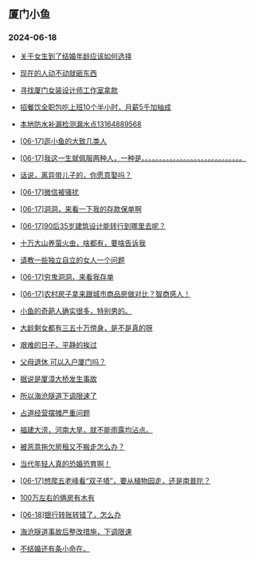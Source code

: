 ## 厦门小鱼 
### 2024-06-18

+ [关于女生到了结婚年龄应该如何选择](http://bbs.xmfish.com/read-htm-tid-18205866.html)

+ [现在的人动不动就砸东西](http://bbs.xmfish.com/read-htm-tid-18205858.html)

+ [寻找厦门女装设计师工作室拿款](http://bbs.xmfish.com/read-htm-tid-18205854.html)

+ [招餐饮全职包吃上班10个半小时，月薪5千加抽成](http://bbs.xmfish.com/read-htm-tid-18205860.html)

+ [本地防水补漏检测漏水点13164889568](http://bbs.xmfish.com/read-htm-tid-18205853.html)

+ [[06-17]逛小鱼的大致几类人](http://bbs.xmfish.com/read-htm-tid-18205920.html)

+ [[06-17]我这一生就佩服两种人，一种是。。。。。。。。。。。。。。。。。。。。。。。。。。。。。](http://bbs.xmfish.com/read-htm-tid-18205970.html)

+ [话说，离异带儿子的，你愿意娶吗？](http://bbs.xmfish.com/read-htm-tid-18206067.html)

+ [[06-17]微信被骚扰](http://bbs.xmfish.com/read-htm-tid-18205966.html)

+ [[06-17]洞洞，来看一下我的存款保单啊](http://bbs.xmfish.com/read-htm-tid-18206011.html)

+ [[06-17]90后35岁建筑设计能转行到哪里去呢？](http://bbs.xmfish.com/read-htm-tid-18206074.html)

+ [十万大山养萤火虫，啥都有，要啥告诉我](http://bbs.xmfish.com/read-htm-tid-18206047.html)

+ [请教一些独立自立的女人一个问题](http://bbs.xmfish.com/read-htm-tid-18205891.html)

+ [[06-17]穷鬼洞洞，来看我存单](http://bbs.xmfish.com/read-htm-tid-18206026.html)

+ [[06-17]农村房子拿来跟城市商品房做对比？智商感人！](http://bbs.xmfish.com/read-htm-tid-18206219.html)

+ [小鱼的奇葩人确实很多，特别男的。](http://bbs.xmfish.com/read-htm-tid-18206249.html)

+ [大龄剩女都有三五十万傍身，是不是真的呀](http://bbs.xmfish.com/read-htm-tid-18206060.html)

+ [艰难的日子，平静的挨过](http://bbs.xmfish.com/read-htm-tid-18206133.html)

+ [父母退休 可以入户厦门吗？](http://bbs.xmfish.com/read-htm-tid-18206072.html)

+ [据说是厦漳大桥发生事故](http://bbs.xmfish.com/read-htm-tid-18206261.html)

+ [所以海沧隧道下调限速了](http://bbs.xmfish.com/read-htm-tid-18206277.html)

+ [占道经营摆摊严重问题](http://bbs.xmfish.com/read-htm-tid-18206287.html)

+ [福建大涝，河南大旱，就不能雨露均沾点。](http://bbs.xmfish.com/read-htm-tid-18206130.html)

+ [被恶意拖欠房租又不搬走怎么办？](http://bbs.xmfish.com/read-htm-tid-18206331.html)

+ [当代年轻人真的恐婚恐育啊！](http://bbs.xmfish.com/read-htm-tid-18206283.html)

+ [[06-17]想爬五老峰看“双子塔”，要从植物园走，还是南普陀？](http://bbs.xmfish.com/read-htm-tid-18206181.html)

+ [100万左右的俩房有木有](http://bbs.xmfish.com/read-htm-tid-18206333.html)

+ [[06-18]银行转账转错了，怎么办](http://bbs.xmfish.com/read-htm-tid-18206387.html)

+ [海沧隧道事故后整改措施，下调限速](http://bbs.xmfish.com/read-htm-tid-18206318.html)

+ [不结婚还有条小命在。](http://bbs.xmfish.com/read-htm-tid-18206436.html)

